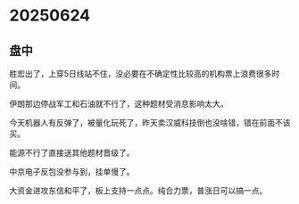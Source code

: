 # 20250624

## 盘中

胜宏出了，上穿5日线站不住，没必要在不确定性比较高的机构票上浪费很多时间。

伊朗那边停战军工和石油就不行了，这种题材受消息影响太大。

今天机器人有反弹了，被量化玩死了，昨天卖汉威科技倒也没啥错，错在前面不该买。

能源不行了直接送其他题材晋级了。

中京电子反包没参与到，挂单慢了。

大资金进攻东信和平了，板上支持一点点。纯合力票，普涨日可以搞一点。
